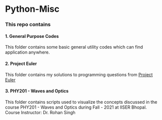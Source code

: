 # Python-Misc
### This repo contains 
#### 1. General Purpose Codes
This folder contains some basic general utility codes which can find application anywhere.
#### 2. Project Euler
This folder contains my solutions to programming questions from [Project Euler](https://projecteuler.net/archives "Project Euler")
#### 3. PHY201 - Waves and Optics
This folder contains scripts used to visualize the concepts discussed in the course PHY201 - Waves and Optics during Fall - 2021 at IISER Bhopal. 
Course Instructor: Dr. Rohan Singh
